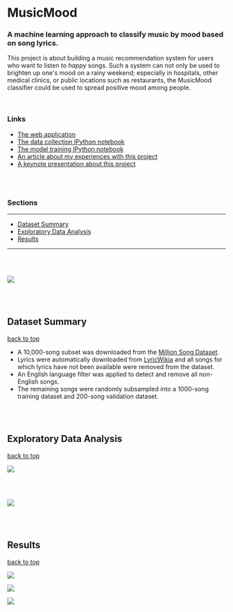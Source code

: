 # MusicMood

### A machine learning approach to classify music by mood based on song lyrics.

This project is about building a music recommendation system for users who want to listen to *happy* songs. Such a system can not only be used to brighten up one's mood on a rainy weekend; especially in hospitals, other medical clinics, or public locations such as restaurants, the MusicMood classifier could be used to spread positive mood among people.

<br>

### Links

- [The web application](http://sebastianraschka.com/Webapps/musicmood.html)
- [The data collection IPython notebook](http://nbviewer.ipython.org/github/rasbt/musicmood/blob/master/code/collect_data/data_collection.ipynb)
- [The model training IPython notebook](http://nbviewer.ipython.org/github/rasbt/musicmood/blob/master/code/classify_lyrics/train_lyrics.ipynb)
- [An article about my experiences with this project](http://sebastianraschka.com/Articles/2014_musicmood.html)
- [A keynote presentation about this project](http://www.slideshare.net/SebastianRaschka/musicmood-20140912)

<br>
<br>

### Sections
<hr>

- [Dataset Summary](#dataset-summary)
- [Exploratory Data Analysis](#exploratory-data-analysis)
- [Results](#results)

<hr>

<br>
<br>

![](./images/flowchart.png)


<br>
<br>



## Dataset Summary
[back to top](#sections)

- A 10,000-song subset was downloaded from the [Million Song Dataset](http://labrosa.ee.columbia.edu/millionsong/pages/getting-dataset).
- Lyrics were automatically downloaded from [LyricWikia](http://lyrics.wikia.com/Lyrics_Wiki) and all songs for which lyrics have not been available were removed from the dataset.
 - An English language filter was applied to detect and remove all non-English songs.
 -  The remaining songs were randomly subsampled into a 1000-song training dataset and 200-song validation dataset.



<br>
<br>

## Exploratory Data Analysis

[back to top](#sections)

![](./images/exploratory_1.png)

<br>
<br>

![](./images/wordclouds.png)


<br>
<br>


## Results
[back to top](#sections)


![](./images/roc_all.png)

![](./images/roc_best.png)

![](./images/perform_table.png)
